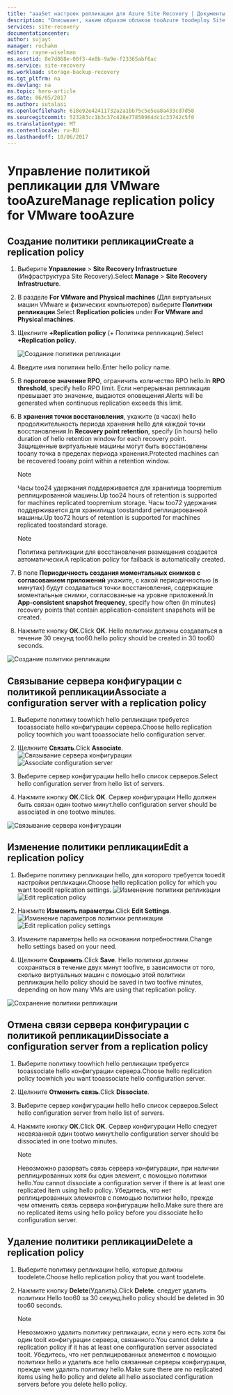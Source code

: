 ```yaml
---
title: "aaaSet настроек репликации для Azure Site Recovery | Документы Microsoft"
description: "Описывает, каким образом облаков tooAzure toodeploy Site Recovery tooorchestrate репликации, отработки отказа и восстановления виртуальных машин Hyper-V в VMM."
services: site-recovery
documentationcenter: 
author: sujayt
manager: rochakm
editor: rayne-wiselman
ms.assetid: 8e7d868e-00f3-4e8b-9a9e-f23365abf6ac
ms.service: site-recovery
ms.workload: storage-backup-recovery
ms.tgt_pltfrm: na
ms.devlang: na
ms.topic: hero-article
ms.date: 06/05/2017
ms.author: sutalasi
ms.openlocfilehash: 618e92e42411732a2a1bb75c5e5ea8a433cd7d58
ms.sourcegitcommit: 523283cc1b3c37c428e77850964dc1c33742c5f0
ms.translationtype: MT
ms.contentlocale: ru-RU
ms.lasthandoff: 10/06/2017
---
```

# <a name="manage-replication-policy-for-vmware-tooazure"></a><span data-ttu-id="513a4-103">Управление политикой репликации для VMware tooAzure</span><span class="sxs-lookup"><span data-stu-id="513a4-103">Manage replication policy for VMware tooAzure</span></span>


## <a name="create-a-replication-policy"></a><span data-ttu-id="513a4-104">Создание политики репликации</span><span class="sxs-lookup"><span data-stu-id="513a4-104">Create a replication policy</span></span>

1. <span data-ttu-id="513a4-105">Выберите **Управление** > **Site Recovery Infrastructure** (Инфраструктура Site Recovery).</span><span class="sxs-lookup"><span data-stu-id="513a4-105">Select **Manage** > **Site Recovery Infrastructure**.</span></span>
2. <span data-ttu-id="513a4-106">В разделе **For VMware and Physical machines** (Для виртуальных машин VMware и физических компьютеров) выберите **Политики репликации**.</span><span class="sxs-lookup"><span data-stu-id="513a4-106">Select **Replication policies** under **For VMware and Physical machines**.</span></span>
3. <span data-ttu-id="513a4-107">Щеклните **+Replication policy** (+ Политика репликации).</span><span class="sxs-lookup"><span data-stu-id="513a4-107">Select **+Replication policy**.</span></span>

    ![Создание политики репликации](./media/site-recovery-setup-replication-settings-vmware/createpolicy.png)

4. <span data-ttu-id="513a4-109">Введите имя политики hello.</span><span class="sxs-lookup"><span data-stu-id="513a4-109">Enter hello policy name.</span></span>

5. <span data-ttu-id="513a4-110">В **пороговое значение RPO**, ограничить количество RPO hello.</span><span class="sxs-lookup"><span data-stu-id="513a4-110">In **RPO threshold**, specify hello RPO limit.</span></span> <span data-ttu-id="513a4-111">Если непрерывная репликация превышает это значение, выдаются оповещения.</span><span class="sxs-lookup"><span data-stu-id="513a4-111">Alerts will be generated when continuous replication exceeds this limit.</span></span>
6. <span data-ttu-id="513a4-112">В **хранения точки восстановления**, укажите (в часах) hello продолжительность периода хранения hello для каждой точки восстановления.</span><span class="sxs-lookup"><span data-stu-id="513a4-112">In **Recovery point retention**, specify (in hours) hello duration of hello retention window for each recovery point.</span></span> <span data-ttu-id="513a4-113">Защищенные виртуальные машины могут быть восстановлены tooany точка в пределах периода хранения.</span><span class="sxs-lookup"><span data-stu-id="513a4-113">Protected machines can be recovered tooany point within a retention window.</span></span>

    > [!NOTE]
    > <span data-ttu-id="513a4-114">Часы too24 удержания поддерживается для хранилища toopremium реплицированной машины.</span><span class="sxs-lookup"><span data-stu-id="513a4-114">Up too24 hours of retention is supported for machines replicated toopremium storage.</span></span> <span data-ttu-id="513a4-115">Часы too72 удержания поддерживается для хранилища toostandard реплицированной машины.</span><span class="sxs-lookup"><span data-stu-id="513a4-115">Up too72 hours of retention is supported for machines replicated toostandard storage.</span></span>

    > [!NOTE]
    > <span data-ttu-id="513a4-116">Политика репликации для восстановления размещения создается автоматически.</span><span class="sxs-lookup"><span data-stu-id="513a4-116">A replication policy for failback is automatically created.</span></span>

7. <span data-ttu-id="513a4-117">В поле **Периодичность создания моментальных снимков с согласованием приложений** укажите, с какой периодичностью (в минутах) будут создаваться точки восстановления, содержащие моментальные снимки, согласованные на уровне приложений.</span><span class="sxs-lookup"><span data-stu-id="513a4-117">In **App-consistent snapshot frequency**, specify how often (in minutes) recovery points that contain application-consistent snapshots will be created.</span></span>

8. <span data-ttu-id="513a4-118">Нажмите кнопку **ОК**.</span><span class="sxs-lookup"><span data-stu-id="513a4-118">Click **OK**.</span></span> <span data-ttu-id="513a4-119">Hello политики должны создаваться в течение 30 секунд too60.</span><span class="sxs-lookup"><span data-stu-id="513a4-119">hello policy should be created in 30 too60 seconds.</span></span>

![Создание политики репликации](./media/site-recovery-setup-replication-settings-vmware/Creating-Policy.png)

## <a name="associate-a-configuration-server-with-a-replication-policy"></a><span data-ttu-id="513a4-121">Связывание сервера конфигурации с политикой репликации</span><span class="sxs-lookup"><span data-stu-id="513a4-121">Associate a configuration server with a replication policy</span></span>
1. <span data-ttu-id="513a4-122">Выберите политику toowhich hello репликации требуется tooassociate hello конфигурации сервера.</span><span class="sxs-lookup"><span data-stu-id="513a4-122">Choose hello replication policy toowhich you want tooassociate hello configuration server.</span></span>
2. <span data-ttu-id="513a4-123">Щелкните **Связать**.</span><span class="sxs-lookup"><span data-stu-id="513a4-123">Click **Associate**.</span></span>
<span data-ttu-id="513a4-124">![Связывание сервера конфигурации](./media/site-recovery-setup-replication-settings-vmware/Associate-CS-1.PNG)</span><span class="sxs-lookup"><span data-stu-id="513a4-124">![Associate configuration server](./media/site-recovery-setup-replication-settings-vmware/Associate-CS-1.PNG)</span></span>

3. <span data-ttu-id="513a4-125">Выберите сервер конфигурации hello hello список серверов.</span><span class="sxs-lookup"><span data-stu-id="513a4-125">Select hello configuration server from hello list of servers.</span></span>
4. <span data-ttu-id="513a4-126">Нажмите кнопку **ОК**.</span><span class="sxs-lookup"><span data-stu-id="513a4-126">Click **OK**.</span></span> <span data-ttu-id="513a4-127">Сервер конфигурации Hello должен быть связан один tootwo минут.</span><span class="sxs-lookup"><span data-stu-id="513a4-127">hello configuration server should be associated in one tootwo minutes.</span></span>

![Связывание сервера конфигурации](./media/site-recovery-setup-replication-settings-vmware/Associate-CS-2.png)

## <a name="edit-a-replication-policy"></a><span data-ttu-id="513a4-129">Изменение политики репликации</span><span class="sxs-lookup"><span data-stu-id="513a4-129">Edit a replication policy</span></span>
1. <span data-ttu-id="513a4-130">Выберите политику репликации hello, для которого требуется tooedit настройки репликации.</span><span class="sxs-lookup"><span data-stu-id="513a4-130">Choose hello replication policy for which you want tooedit replication settings.</span></span>
<span data-ttu-id="513a4-131">![Изменение политики репликации](./media/site-recovery-setup-replication-settings-vmware/Select-Policy.png)</span><span class="sxs-lookup"><span data-stu-id="513a4-131">![Edit replication policy](./media/site-recovery-setup-replication-settings-vmware/Select-Policy.png)</span></span>

2. <span data-ttu-id="513a4-132">Нажмите **Изменить параметры**.</span><span class="sxs-lookup"><span data-stu-id="513a4-132">Click **Edit Settings**.</span></span>
<span data-ttu-id="513a4-133">![Изменение параметров политики репликации](./media/site-recovery-setup-replication-settings-vmware/Edit-Policy.png)</span><span class="sxs-lookup"><span data-stu-id="513a4-133">![Edit replication policy settings](./media/site-recovery-setup-replication-settings-vmware/Edit-Policy.png)</span></span>

3. <span data-ttu-id="513a4-134">Измените параметры hello на основании потребностями.</span><span class="sxs-lookup"><span data-stu-id="513a4-134">Change hello settings based on your need.</span></span>
4. <span data-ttu-id="513a4-135">Щелкните **Сохранить**.</span><span class="sxs-lookup"><span data-stu-id="513a4-135">Click **Save**.</span></span> <span data-ttu-id="513a4-136">Hello политики должны сохраняться в течение двух минут toofive, в зависимости от того, сколько виртуальных машин с помощью этой политики репликации.</span><span class="sxs-lookup"><span data-stu-id="513a4-136">hello policy should be saved in two toofive minutes, depending on how many VMs are using that replication policy.</span></span>

![Сохранение политики репликации](./media/site-recovery-setup-replication-settings-vmware/Save-Policy.png)

## <a name="dissociate-a-configuration-server-from-a-replication-policy"></a><span data-ttu-id="513a4-138">Отмена связи сервера конфигурации с политикой репликации</span><span class="sxs-lookup"><span data-stu-id="513a4-138">Dissociate a configuration server from a replication policy</span></span>
1. <span data-ttu-id="513a4-139">Выберите политику toowhich hello репликации требуется tooassociate hello конфигурации сервера.</span><span class="sxs-lookup"><span data-stu-id="513a4-139">Choose hello replication policy toowhich you want tooassociate hello configuration server.</span></span>
2. <span data-ttu-id="513a4-140">Щелкните **Отменить связь**.</span><span class="sxs-lookup"><span data-stu-id="513a4-140">Click **Dissociate**.</span></span>
3. <span data-ttu-id="513a4-141">Выберите сервер конфигурации hello hello список серверов.</span><span class="sxs-lookup"><span data-stu-id="513a4-141">Select hello configuration server from hello list of servers.</span></span>
4. <span data-ttu-id="513a4-142">Нажмите кнопку **ОК**.</span><span class="sxs-lookup"><span data-stu-id="513a4-142">Click **OK**.</span></span> <span data-ttu-id="513a4-143">Сервер конфигурации Hello следует несвязанной один tootwo минут.</span><span class="sxs-lookup"><span data-stu-id="513a4-143">hello configuration server should be dissociated in one tootwo minutes.</span></span>

    > [!NOTE]
    > <span data-ttu-id="513a4-144">Невозможно разорвать связь сервера конфигурации, при наличии реплицированных хотя бы один элемент, с помощью политики hello.</span><span class="sxs-lookup"><span data-stu-id="513a4-144">You cannot dissociate a configuration server if there is at least one replicated item using hello policy.</span></span> <span data-ttu-id="513a4-145">Убедитесь, что нет реплицированных элементов с помощью политики hello, прежде чем отменить связь сервера конфигурации hello.</span><span class="sxs-lookup"><span data-stu-id="513a4-145">Make sure there are no replicated items using hello policy before you dissociate hello configuration server.</span></span>

## <a name="delete-a-replication-policy"></a><span data-ttu-id="513a4-146">Удаление политики репликации</span><span class="sxs-lookup"><span data-stu-id="513a4-146">Delete a replication policy</span></span>

1. <span data-ttu-id="513a4-147">Выберите политику репликации hello, которые должны toodelete.</span><span class="sxs-lookup"><span data-stu-id="513a4-147">Choose hello replication policy that you want toodelete.</span></span>
2. <span data-ttu-id="513a4-148">Нажмите кнопку **Delete**(Удалить).</span><span class="sxs-lookup"><span data-stu-id="513a4-148">Click **Delete**.</span></span> <span data-ttu-id="513a4-149">следует удалить политики Hello too60 за 30 секунд.</span><span class="sxs-lookup"><span data-stu-id="513a4-149">hello policy should be deleted in 30 too60 seconds.</span></span>

    > [!NOTE]
    > <span data-ttu-id="513a4-150">Невозможно удалить политику репликации, если у него есть хотя бы один tooit конфигурации сервера, связанного.</span><span class="sxs-lookup"><span data-stu-id="513a4-150">You cannot delete a replication policy if it has at least one configuration server associated tooit.</span></span> <span data-ttu-id="513a4-151">Убедитесь, что нет реплицированных элементов с помощью политики hello и удалить все hello связанные серверы конфигурации, прежде чем удалять политику hello.</span><span class="sxs-lookup"><span data-stu-id="513a4-151">Make sure there are no replicated items using hello policy and delete all hello associated configuration servers before you delete hello policy.</span></span>
